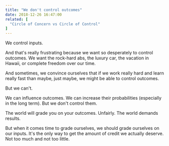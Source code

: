 ```yaml
---
title: "We don't control outcomes"
date: 2018-12-26 16:47:00
related: [
  "Circle of Concern vs Circle of Control"
]
---
```


We control inputs.

And that's really frustrating because we want so desperately to control outcomes. We want the rock-hard abs, the luxury car, the vacation in Hawaii, or complete freedom over our time.

And sometimes, we convince ourselves that if we work really hard and learn really fast than maybe, just maybe, we might be able to control outcomes.

But we can't.

We can influence outcomes. We can increase their probabilities (especially in the long term). But we don't control them.

The world will grade you on your outcomes. Unfairly. The world demands results.

But when it comes time to grade ourselves, we should grade ourselves on our inputs. It's the only way to get the amount of credit we actually deserve. Not too much and not too little.
